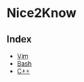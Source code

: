 # Nice2Know

## Index

- [Vim](https://github.com/zhou0998/Nice2Know/blob/master/Vim/README.md#vim)
- [Bash](https://github.com/zhou0998/Nice2Know/blob/master/Bash/README.md#bash)
- [C++](https://github.com/zhou0998/Nice2Know/blob/master/C%2B%2B/README.md#c)
